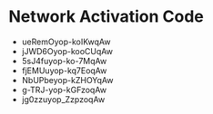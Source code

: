 # Network Activation Code
* ueRemOyop-koIKwqAw
* jJWD6Oyop-kooCUqAw
* 5sJ4fuyop-ko-7MqAw
* fjEMUuyop-kq7EoqAw
* NbUPbeyop-kZHOYqAw
* g-TRJ-yop-kGFzoqAw
* jg0zzuyop_ZzpzoqAw